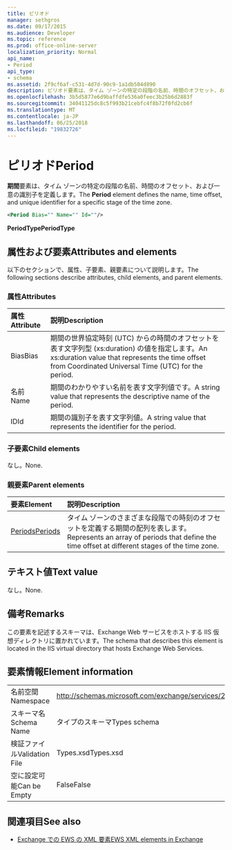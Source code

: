```yaml
---
title: ピリオド
manager: sethgros
ms.date: 09/17/2015
ms.audience: Developer
ms.topic: reference
ms.prod: office-online-server
localization_priority: Normal
api_name:
- Period
api_type:
- schema
ms.assetid: 2f9cf6af-c531-4d7d-90c9-1a1db504d890
description: ピリオド要素は、タイム ゾーンの特定の段階の名前、時間のオフセット、および一意の識別子を定義します。
ms.openlocfilehash: 3b5d5877e6d9baffdfe536a0feec3b25b6d2883f
ms.sourcegitcommit: 34041125dc8c5f993b21cebfc4f8b72f0fd2cb6f
ms.translationtype: MT
ms.contentlocale: ja-JP
ms.lasthandoff: 06/25/2018
ms.locfileid: "19832726"
---
```

# <a name="period"></a><span data-ttu-id="ace96-103">ピリオド</span><span class="sxs-lookup"><span data-stu-id="ace96-103">Period</span></span>

<span data-ttu-id="ace96-104">**期間**要素は、タイム ゾーンの特定の段階の名前、時間のオフセット、および一意の識別子を定義します。</span><span class="sxs-lookup"><span data-stu-id="ace96-104">The **Period** element defines the name, time offset, and unique identifier for a specific stage of the time zone.</span></span> 
  
```xml
<Period Bias="" Name="" Id=""/>
```

 <span data-ttu-id="ace96-105">**PeriodType**</span><span class="sxs-lookup"><span data-stu-id="ace96-105">**PeriodType**</span></span>
## <a name="attributes-and-elements"></a><span data-ttu-id="ace96-106">属性および要素</span><span class="sxs-lookup"><span data-stu-id="ace96-106">Attributes and elements</span></span>

<span data-ttu-id="ace96-107">以下のセクションで、属性、子要素、親要素について説明します。</span><span class="sxs-lookup"><span data-stu-id="ace96-107">The following sections describe attributes, child elements, and parent elements.</span></span>
  
### <a name="attributes"></a><span data-ttu-id="ace96-108">属性</span><span class="sxs-lookup"><span data-stu-id="ace96-108">Attributes</span></span>

|<span data-ttu-id="ace96-109">**属性**</span><span class="sxs-lookup"><span data-stu-id="ace96-109">**Attribute**</span></span>|<span data-ttu-id="ace96-110">**説明**</span><span class="sxs-lookup"><span data-stu-id="ace96-110">**Description**</span></span>|
|:-----|:-----|
|<span data-ttu-id="ace96-111">Bias</span><span class="sxs-lookup"><span data-stu-id="ace96-111">Bias</span></span>  <br/> |<span data-ttu-id="ace96-112">期間の世界協定時刻 (UTC) からの時間のオフセットを表す文字列型 (xs:duration) の値を指定します。</span><span class="sxs-lookup"><span data-stu-id="ace96-112">An xs:duration value that represents the time offset from Coordinated Universal Time (UTC) for the period.</span></span>  <br/> |
|<span data-ttu-id="ace96-113">名前</span><span class="sxs-lookup"><span data-stu-id="ace96-113">Name</span></span>  <br/> |<span data-ttu-id="ace96-114">期間のわかりやすい名前を表す文字列値です。</span><span class="sxs-lookup"><span data-stu-id="ace96-114">A string value that represents the descriptive name of the period.</span></span>  <br/> |
|<span data-ttu-id="ace96-115">ID</span><span class="sxs-lookup"><span data-stu-id="ace96-115">Id</span></span>  <br/> |<span data-ttu-id="ace96-116">期間の識別子を表す文字列値。</span><span class="sxs-lookup"><span data-stu-id="ace96-116">A string value that represents the identifier for the period.</span></span>  <br/> |
   
### <a name="child-elements"></a><span data-ttu-id="ace96-117">子要素</span><span class="sxs-lookup"><span data-stu-id="ace96-117">Child elements</span></span>

<span data-ttu-id="ace96-118">なし。</span><span class="sxs-lookup"><span data-stu-id="ace96-118">None.</span></span>
  
### <a name="parent-elements"></a><span data-ttu-id="ace96-119">親要素</span><span class="sxs-lookup"><span data-stu-id="ace96-119">Parent elements</span></span>

|<span data-ttu-id="ace96-120">**要素**</span><span class="sxs-lookup"><span data-stu-id="ace96-120">**Element**</span></span>|<span data-ttu-id="ace96-121">**説明**</span><span class="sxs-lookup"><span data-stu-id="ace96-121">**Description**</span></span>|
|:-----|:-----|
|[<span data-ttu-id="ace96-122">Periods</span><span class="sxs-lookup"><span data-stu-id="ace96-122">Periods</span></span>](periods.md) <br/> |<span data-ttu-id="ace96-123">タイム ゾーンのさまざまな段階での時刻のオフセットを定義する期間の配列を表します。</span><span class="sxs-lookup"><span data-stu-id="ace96-123">Represents an array of periods that define the time offset at different stages of the time zone.</span></span>  <br/> |
   
## <a name="text-value"></a><span data-ttu-id="ace96-124">テキスト値</span><span class="sxs-lookup"><span data-stu-id="ace96-124">Text value</span></span>

<span data-ttu-id="ace96-125">なし。</span><span class="sxs-lookup"><span data-stu-id="ace96-125">None.</span></span>
  
## <a name="remarks"></a><span data-ttu-id="ace96-126">備考</span><span class="sxs-lookup"><span data-stu-id="ace96-126">Remarks</span></span>

<span data-ttu-id="ace96-127">この要素を記述するスキーマは、Exchange Web サービスをホストする IIS 仮想ディレクトリに置かれています。</span><span class="sxs-lookup"><span data-stu-id="ace96-127">The schema that describes this element is located in the IIS virtual directory that hosts Exchange Web Services.</span></span>
  
## <a name="element-information"></a><span data-ttu-id="ace96-128">要素情報</span><span class="sxs-lookup"><span data-stu-id="ace96-128">Element information</span></span>

|||
|:-----|:-----|
|<span data-ttu-id="ace96-129">名前空間</span><span class="sxs-lookup"><span data-stu-id="ace96-129">Namespace</span></span>  <br/> |http://schemas.microsoft.com/exchange/services/2006/types  <br/> |
|<span data-ttu-id="ace96-130">スキーマ名</span><span class="sxs-lookup"><span data-stu-id="ace96-130">Schema Name</span></span>  <br/> |<span data-ttu-id="ace96-131">タイプのスキーマ</span><span class="sxs-lookup"><span data-stu-id="ace96-131">Types schema</span></span>  <br/> |
|<span data-ttu-id="ace96-132">検証ファイル</span><span class="sxs-lookup"><span data-stu-id="ace96-132">Validation File</span></span>  <br/> |<span data-ttu-id="ace96-133">Types.xsd</span><span class="sxs-lookup"><span data-stu-id="ace96-133">Types.xsd</span></span>  <br/> |
|<span data-ttu-id="ace96-134">空に設定可能</span><span class="sxs-lookup"><span data-stu-id="ace96-134">Can be Empty</span></span>  <br/> |<span data-ttu-id="ace96-135">False</span><span class="sxs-lookup"><span data-stu-id="ace96-135">False</span></span>  <br/> |
   
## <a name="see-also"></a><span data-ttu-id="ace96-136">関連項目</span><span class="sxs-lookup"><span data-stu-id="ace96-136">See also</span></span>



- [<span data-ttu-id="ace96-137">Exchange での EWS の XML 要素</span><span class="sxs-lookup"><span data-stu-id="ace96-137">EWS XML elements in Exchange</span></span>](ews-xml-elements-in-exchange.md)

